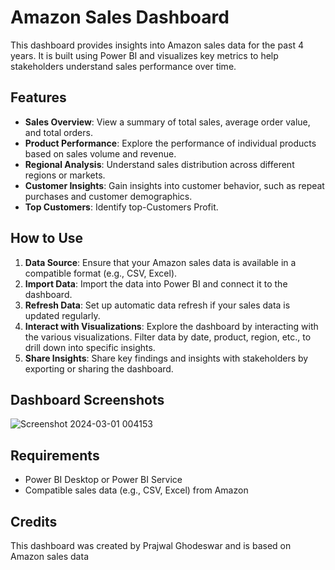 # Amazon Sales Dashboard

This dashboard provides insights into Amazon sales data for the past 4 years. It is built using Power BI and visualizes key metrics to help stakeholders understand sales performance over time.

## Features

- **Sales Overview**: View a summary of total sales, average order value, and total orders.
- **Product Performance**: Explore the performance of individual products based on sales volume and revenue.
- **Regional Analysis**: Understand sales distribution across different regions or markets.
- **Customer Insights**: Gain insights into customer behavior, such as repeat purchases and customer demographics.
- **Top Customers**: Identify top-Customers Profit.

## How to Use

1. **Data Source**: Ensure that your Amazon sales data is available in a compatible format (e.g., CSV, Excel).
2. **Import Data**: Import the data into Power BI and connect it to the dashboard.
3. **Refresh Data**: Set up automatic data refresh if your sales data is updated regularly.
4. **Interact with Visualizations**: Explore the dashboard by interacting with the various visualizations. Filter data by date, product, region, etc., to drill down into specific insights.
5. **Share Insights**: Share key findings and insights with stakeholders by exporting or sharing the dashboard.

## Dashboard Screenshots

![Screenshot 2024-03-01 004153](https://github.com/PrajwalGhodeswar/Dashboards/assets/157210564/a46232ed-ef4d-4853-a30d-1c3ea2386a78)



## Requirements

- Power BI Desktop or Power BI Service
- Compatible sales data (e.g., CSV, Excel) from Amazon

## Credits

This dashboard was created by Prajwal Ghodeswar and is based on Amazon sales data
